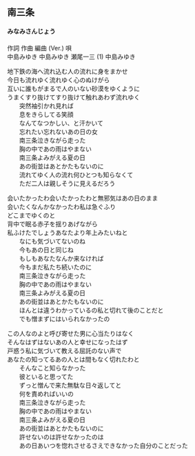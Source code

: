 ## 南三条
#### みなみさんじょう


作詞  作曲  編曲 (Ver.)   唄   
中島みゆき   中島みゆき   瀬尾一三 (1)  中島みゆき   
   
   
地下鉄の海へ流れ込む人の流れに身をまかせ   
今日も流れゆく流れゆく心のぬけがら   
互いに誰もがまるで人のいない砂漠をゆくように   
うまくすり抜けてすり抜けて触れあわず流れゆく   
　　突然袖引かれ見れば   
　　息をきらしてる笑顔   
　　なんてなつかしい、と汗かいて   
　　忘れたい忘れないあの日の女   
　　南三条泣きながら走った   
　　胸の中であの雨はやまない   
　　南三条よみがえる夏の日   
　　あの街並はあとかたもないのに   
　　流れてゆく人の流れ何ひとつも知らなくて   
　　ただ二人は親しそうに見えるだろう   
   
会いたかったわ会いたかったわと無邪気はあの日のまま   
会いたくなんかなかったわ私は急ぐふり   
どこまでゆくのと   
背中で眠る赤子を揺りあげながら   
私ふけたでしょうあなたより年上みたいねと   
　　なにも気づいてないのね   
　　今もあの日と同じね   
　　もしもあなたなんか来なければ   
　　今もまだ私たち続いたのに   
　　南三条泣きながら走った   
　　胸の中であの雨はやまない   
　　南三条よみがえる夏の日   
　　あの街並はあとかたもないのに   
　　ほんとは違うわかっているの私と切れて後のことだと   
　　でも憎まずにはいられなかったの   
   
この人なのよと呼び寄せた男に心当たりはなく   
そんなはずはないあの人と幸せになったはず   
戸惑う私に気づいて教える屈託のない声で   
あなたの知ってるあの人とは間もなく切れたわと   
　　そんなこと知らなかった   
　　彼といると思ってた   
　　ずっと憎んで来た無駄な日々返してと   
　　何を責めればいいの   
　　南三条泣きながら走った   
　　胸の中であの雨はやまない   
　　南三条よみがえる夏の日   
　　あの街並はあとかたもないのに   
　　許せないのは許せなかったのは   
　　あの日あいつを惚れさせるさえできなかった自分のことだった   